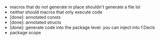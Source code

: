 - macros that do not generate in place shouldn't generate a file lol
- neither should macros that only execute code
- [done]: annotated consts
- [done]: annotated structs
- [done]: generate code into the package level. you can inject into f.Decls
- package scope
